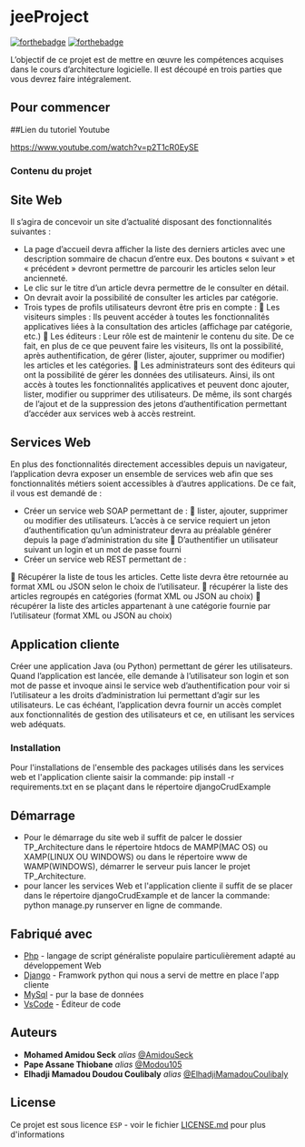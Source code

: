# jeeProject

[![forthebadge](http://forthebadge.com/images/badges/built-with-love.svg)](http://forthebadge.com)  [![forthebadge](http://forthebadge.com/images/badges/powered-by-electricity.svg)](http://forthebadge.com)

L’objectif de ce projet est de mettre en œuvre les compétences acquises dans le cours d’architecture logicielle. Il est découpé en trois parties que vous devrez faire intégralement.

## Pour commencer
##Lien du tutoriel Youtube

https://www.youtube.com/watch?v=p2T1cR0EySE


### Contenu du projet


## Site Web
Il s’agira de concevoir un site d’actualité disposant des fonctionnalités suivantes :
- La page d’accueil devra afficher la liste des derniers articles avec une description sommaire de chacun d’entre eux. Des boutons « suivant » et « précédent » devront permettre de parcourir les articles selon leur ancienneté.
- Le clic sur le titre d’un article devra permettre de le consulter en détail.
- On devrait avoir la possibilité de consulter les articles par catégorie.
- Trois types de profils utilisateurs devront être pris en compte :
 Les visiteurs simples : Ils peuvent accéder à toutes les fonctionnalités applicatives liées à la consultation des articles (affichage par catégorie, etc.)
 Les éditeurs : Leur rôle est de maintenir le contenu du site. De ce fait, en plus de ce que peuvent faire les visiteurs, Ils ont la possibilité, après authentification, de gérer (lister, ajouter, supprimer ou modifier) les articles et les catégories.
 Les administrateurs sont des éditeurs qui ont la possibilité de gérer les données des utilisateurs. Ainsi, ils ont accès à toutes les fonctionnalités applicatives et peuvent donc ajouter, lister, modifier ou supprimer des utilisateurs. De même, ils sont chargés de l’ajout et de la suppression des jetons d’authentification permettant d’accéder aux services web à accès restreint.

## Services Web
En plus des fonctionnalités directement accessibles depuis un navigateur, l’application devra exposer un ensemble de services web afin que ses fonctionnalités métiers soient accessibles à d’autres applications. De ce fait, il vous est demandé de :
- Créer un service web SOAP permettant de :
 lister, ajouter, supprimer ou modifier des utilisateurs. L’accès à ce service requiert un
jeton d’authentification qu’un administrateur devra au préalable générer depuis la
page d’administration du site
 D’authentifier un utilisateur suivant un login et un mot de passe fourni
- Créer un service web REST permettant de :
     
 Récupérer la liste de tous les articles. Cette liste devra être retournée au format XML ou JSON selon le choix de l’utilisateur.
 récupérer la liste des articles regroupés en catégories (format XML ou JSON au choix)
 récupérer la liste des articles appartenant à une catégorie fournie par l’utilisateur
(format XML ou JSON au choix)


## Application cliente
Créer une application Java (ou Python) permettant de gérer les utilisateurs. Quand l’application est lancée, elle demande à l’utilisateur son login et son mot de passe et invoque ainsi le service web d’authentification pour voir si l’utilisateur a les droits d’administration lui permettant d’agir sur les utilisateurs. Le cas échéant, l’application devra fournir un accès complet aux fonctionnalités de gestion des utilisateurs et ce, en utilisant les services web adéquats.

### Installation

Pour l'installations de l'ensemble des packages utilisés dans les services web et l'application cliente saisir la commande:
pip install -r requirements.txt en se plaçant dans le répertoire djangoCrudExample

## Démarrage

- Pour le démarrage du site web il suffit de palcer le dossier TP_Architecture dans le répertoire htdocs de MAMP(MAC OS) ou XAMP(LINUX OU WINDOWS) ou dans le répertoire www de WAMP(WINDOWS), démarrer le serveur puis lancer le projet TP_Architecture.
- pour lancer les services Web et l'application cliente il suffit de se placer dans le répertoire djangoCrudExample et de lancer la commande: python manage.py runserver en ligne de commande.

## Fabriqué avec

* [Php](https://www.php.net/) - langage de script généraliste populaire particulièrement adapté au développement Web
* [Django](https://www.djangoproject.com/) - Framwork python qui nous a servi de mettre en place l'app cliente
* [MySql](https://www.mysql.com/fr/) - pur la base de données
* [VsCode](https://code.visualstudio.com/) - Éditeur de code


## Auteurs

* **Mohamed Amidou Seck** _alias_ [@AmidouSeck](https://github.com/AmidouSeck)
* **Pape Assane Thiobane** _alias_ [@Modou105](https://github.com/Modou105)
* **Elhadji Mamadou Doudou Coulibaly** _alias_ [@ElhadjiMamadouCoulibaly](https://github.com/ElhadjiMamadouCoulibaly)

## License

Ce projet est sous licence ``ESP`` - voir le fichier [LICENSE.md](LICENSE.md) pour plus d'informations

